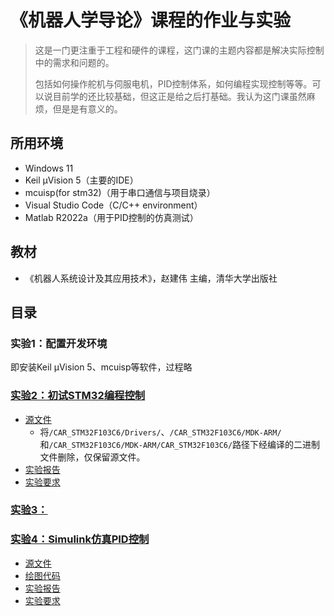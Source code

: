 # 《机器人学导论》课程的作业与实验
> 这是一门更注重于工程和硬件的课程，这门课的主题内容都是解决实际控制中的需求和问题的。
> 
> 包括如何操作舵机与伺服电机，PID控制体系，如何编程实现控制等等。可以说目前学的还比较基础，但这正是给之后打基础。我认为这门课虽然麻烦，但是是有意义的。
## 所用环境
* Windows 11
* Keil µVision 5（主要的IDE）
* mcuisp(for stm32)（用于串口通信与项目烧录）
* Visual Studio Code（C/C++ environment）
* Matlab R2022a（用于PID控制的仿真测试）
## 教材
* 《机器人系统设计及其应用技术》，赵建伟 主编，清华大学出版社
## 目录
### 实验1：配置开发环境
  即安装Keil µVision 5、mcuisp等软件，过程略
### [实验2：初试STM32编程控制](./实验2)
* [源文件](./实验2/CAR_STM32F103C6/)
  * 将`/CAR_STM32F103C6/Drivers/`、`/CAR_STM32F103C6/MDK-ARM/`和`/CAR_STM32F103C6/MDK-ARM/CAR_STM32F103C6/`路径下经编译的二进制文件删除，仅保留源文件。
* [实验报告](./实验2/Report.pdf)
* [实验要求](./实验2/实验要求.docx)
### [实验3：](./实验3)
### [实验4：Simulink仿真PID控制](./实验4)
* [源文件](./实验4/PID控制模型.slx)
* [绘图代码](实验4/PID_Drow.m)
* [实验报告](./实验4/Report.pdf)
* [实验要求](./实验4/实验要求.docx)